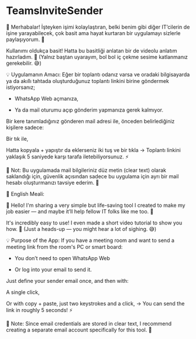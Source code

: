 # TeamsInviteSender
📢 Merhabalar!
İşteyken işimi kolaylaştıran, belki benim gibi diğer IT’cilerin de işine yarayabilecek, çok basit ama hayat kurtaran bir uygulamayı sizlerle paylaşıyorum. 🚀

Kullanımı oldukça basit! Hatta bu basitliği anlatan bir de videolu anlatım hazırladım. 🎥
(Yalnız baştan uyarayım, bol bol iç çekme sesime katlanmanız gerekebilir. 😅)

💡 Uygulamanın Amacı:
Eğer bir toplantı odanız varsa ve oradaki bilgisayarda ya da akıllı tahtada oluşturduğunuz toplantı linkini birine göndermek istiyorsanız;

* WhatsApp Web açmanıza,

* Ya da mail oturumu açıp gönderim yapmanıza gerek kalmıyor.

Bir kere tanımladığınız gönderen mail adresi ile, önceden belirlediğiniz kişilere sadece:

Bir tık ile,

Hatta kopyala + yapıştır da eklerseniz iki tuş ve bir tıkla
→ Toplantı linkini yaklaşık 5 saniyede karşı tarafa iletebiliyorsunuz. ⚡

💬 Not:
Bu uygulamada mail bilgileriniz düz metin (clear text) olarak saklandığı için, güvenlik açısından sadece bu uygulama için ayrı bir mail hesabı oluşturmanızı tavsiye ederim. 🔐


📘 English Meali:

📢 Hello!
I'm sharing a very simple but life-saving tool I created to make my job easier — and maybe it’ll help fellow IT folks like me too. 🚀

It's incredibly easy to use! I even made a short video tutorial to show you how. 🎥
(Just a heads-up — you might hear a lot of sighing. 😅)

💡 Purpose of the App:
If you have a meeting room and want to send a meeting link from the room's PC or smart board:

* You don’t need to open WhatsApp Web

* Or log into your email to send it.

Just define your sender email once, and then with:

A single click,

Or with copy + paste, just two keystrokes and a click,
→ You can send the link in roughly 5 seconds! ⚡

💬 Note:
Since email credentials are stored in clear text, I recommend creating a separate email account specifically for this tool. 🔐
